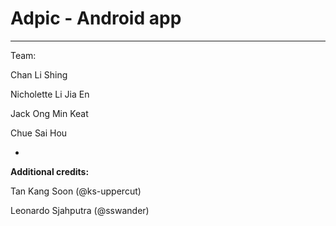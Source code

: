 # Adpic - Android app
---
Team:

Chan Li Shing

Nicholette Li Jia En

Jack Ong Min Keat

Chue Sai Hou

-

**Additional credits:**

Tan Kang Soon (@ks-uppercut)

Leonardo Sjahputra (@sswander)
